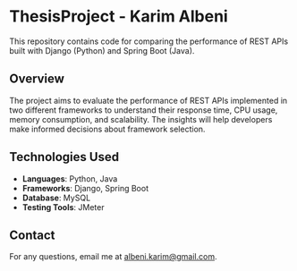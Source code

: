 # ThesisProject - Karim Albeni

This repository contains code for comparing the performance of REST APIs built with Django (Python) and Spring Boot (Java).

## Overview
The project aims to evaluate the performance of REST APIs implemented in two different frameworks to understand their response time, CPU usage, memory consumption, and scalability. The insights will help developers make informed decisions about framework selection.

## Technologies Used
- **Languages**: Python, Java
- **Frameworks**: Django, Spring Boot
- **Database**: MySQL
- **Testing Tools**: JMeter

## Contact
For any questions, email me at albeni.karim@gmail.com.

